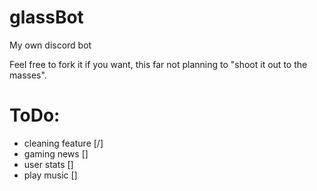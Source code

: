 # glassBot
My own discord bot

Feel free to fork it if you want, this far not planning to "shoot it out to the
masses".

# ToDo:
- cleaning feature [/]
- gaming news []
- user stats []
- play music []

